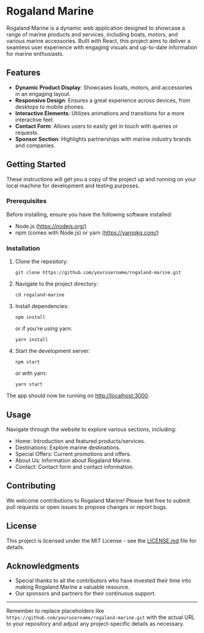 # Rogaland Marine

Rogaland Marine is a dynamic web application designed to showcase a range of marine products and services, including boats, motors, and various marine accessories. Built with React, this project aims to deliver a seamless user experience with engaging visuals and up-to-date information for marine enthusiasts.

## Features

- **Dynamic Product Display**: Showcases boats, motors, and accessories in an engaging layout.
- **Responsive Design**: Ensures a great experience across devices, from desktops to mobile phones.
- **Interactive Elements**: Utilizes animations and transitions for a more interactive feel.
- **Contact Form**: Allows users to easily get in touch with queries or requests.
- **Sponsor Section**: Highlights partnerships with marine industry brands and companies.

## Getting Started

These instructions will get you a copy of the project up and running on your local machine for development and testing purposes.

### Prerequisites

Before installing, ensure you have the following software installed:

- Node.js (https://nodejs.org/)
- npm (comes with Node.js) or yarn (https://yarnpkg.com/)

### Installation

1. Clone the repository:
   ```
   git clone https://github.com/yourusername/rogaland-marine.git
   ```
2. Navigate to the project directory:
   ```
   cd rogaland-marine
   ```
3. Install dependencies:
   ```
   npm install
   ```
   or if you're using yarn:
   ```
   yarn install
   ```
4. Start the development server:
   ```
   npm start
   ```
   or with yarn:
   ```
   yarn start
   ```

The app should now be running on [http://localhost:3000](http://localhost:3000).

## Usage

Navigate through the website to explore various sections, including:
- Home: Introduction and featured products/services.
- Destinations: Explore marine destinations.
- Special Offers: Current promotions and offers.
- About Us: Information about Rogaland Marine.
- Contact: Contact form and contact information.

## Contributing

We welcome contributions to Rogaland Marine! Please feel free to submit pull requests or open issues to propose changes or report bugs.

## License

This project is licensed under the MIT License - see the [LICENSE.md](LICENSE) file for details.

## Acknowledgments

- Special thanks to all the contributors who have invested their time into making Rogaland Marine a valuable resource.
- Our sponsors and partners for their continuous support.

---

Remember to replace placeholders like `https://github.com/yourusername/rogaland-marine.git` with the actual URL to your repository and adjust any project-specific details as necessary.
